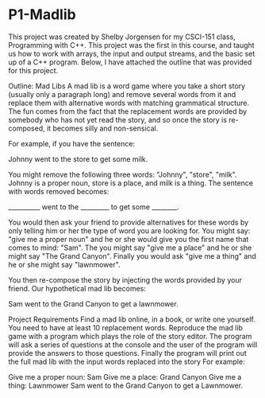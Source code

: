 # P1-Madlib
This project was created by Shelby Jorgensen for my CSCI-151 class, Programming with C++. This project was the first in this course, and taught us how to work with arrays, the input and output streams, and the basic set up of a C++ program. Below, I have attached the outline that was provided for this project.

Outline:
Mad Libs
A mad lib is a word game where you take a short story (usually only a paragraph long) and remove several words from it and replace them with alternative words with matching grammatical structure. The fun comes from the fact that the replacement words are provided by somebody who has not yet read the story, and so once the story is re-composed, it becomes silly and non-sensical.

For example, if you have the sentence:

Johnny went to the store to get some milk.

You might remove the following three words: "Johnny", "store", "milk". Johnny is a proper noun, store is a place, and milk is a thing. The sentence with words removed becomes:

__________ went to the _________ to get some ________.

You would then ask your friend to provide alternatives for these words by only telling him or her the type of word you are looking for. You might say: "give me a proper noun" and he or she would give you the first name that comes to mind: "Sam". The you might say "give me a place" and he or she might say "The Grand Canyon". Finally you would ask "give me a thing" and he or she might say "lawnmower".

You then re-compose the story by injecting the words provided by your friend. Our hypothetical mad lib becomes:

Sam went to the Grand Canyon to get a lawnmower.

Project Requirements
Find a mad lib online, in a book, or write one yourself. You need to have at least 10 replacement words.
Reproduce the mad lib game with a program which plays the role of the story editor.
The program will ask a series of questions at the console and the user of the program will provide the answers to those questions.
Finally the program will print out the full mad lib with the input words replaced into the story
For example:

Give me a proper noun: Sam
Give me a place: Grand Canyon
Give me a thing: Lawnmower
Sam went to the Grand Canyon to get a Lawnmower.
